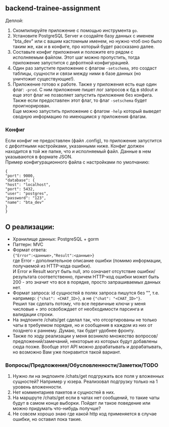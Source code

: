 ## backend-trainee-assignment

Деплой:
1. Скомпилируйте приложение с помощью инструмента `go`.
2. Установите PostgreSQL Server и создайте базу данных с именем "bta_dev"
или с вашим кастомным именем, но нужно чтоб оно было таким же, как и в конфиге, про который будет рассказано далее.
3. Составьте конфиг приложения и положите его рядом с исполняемым файлом. Этот шаг можно пропустить, тогда приложение запустится
с дефолтной конфигурацией.
4. Один раз запустите приложение с флагом `-setschema`, это создаст таблицы, сущности и связи между ними в базе данных (но уничтожит существующие!).
5. Приложение готово к работе. Также у приложения есть еще один флаг: `-prod`. С ним приложение пишет лог запросов к бд в stdout и еще этот флаг 
не позволяет запустить приложение без конфига. Также если предоставлен этот флаг, то флаг `-setschema` будет проигнорирован.  
Еще можно запустить приложение с флагом `-help` который выведет сводную информацию по имеющимся у приложения флагам.

### Конфиг
Если конфиг не предоставлен (файл .config), то приложение запустится с дефолтными настройками, указанными ниже.
Конфиг должен находится в той же папке, что и исполняемый файл. Данные в нем указываются в формате JSON.  
Пример конфигурационного файла с настройками по умолчанию:

```
{
"port": 9000,
"database": {
"host": "localhost",
"port": 5432,
"user": "postgres",
"password": "123",
"name": "bta_dev"
}
}
```

## О реализации:
* Хранилище данных: PostgreSQL + gorm
* Паттерн: MVC
* Формат ответа:  
`{"Error":<данные>,"Result":<данные>}`  
где Error - дополнительное описание ошибки (помимо информации, получаемой из HTTP-кода ошибки).  
И Error и Result могут быть null, это означает отсутствие ошибки/результата соответственно, причем HTTP-код
ошибки может быть 200 - это значит что все в порядке, просто запрашиваемых данных нет.
* Формат запроса: id сущностей в полях запроса пишутся без "", т.е. например:
`{"chat": <CHAT_ID>}`, а не `{"chat": "<CHAT_ID>"}`.  
Решил так сделать потому, что все первичные ключи у меня числовые + это освобождает от необходимости парсинга и валидации строки.
* На эндпоинте /chats/get сделал так, что отсортированы не только чаты в требуемом порядке, но и сообщения в каждом из них от 
позднего к раннему. Думаю, так будет удобнее фронту.
* Также по ходу реализации у меня возникло множество вопросов/предложений/замечаний, некоторые из которых будут 
добавлены сюда позже. Вообще этот API можно дорабатывать и дорабатывать, но возможно Вам уже понравится такой вариант.

### Вопросы/Предложения/Обусловленности/Заметки/TODO
1. Нужно ли на эндпоинте /chats/get подгружать все поля у вложенных сущностей? 
Например у юзера. Реализовал подгрузку только на 1 уровень вложенности.
2. Нет комментариев пакетов и сущностей в них.
3. На маршруте /chats/get если в чатах нет сообщений, то такие чаты будут в самом конце выборки. 
Пойдет ли такое поведение или можно придумать что-нибудь получше?
4. Не совсем хорошо знаю где какой http код применяется в случае ошибки, но оставил пока такие.
